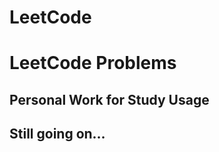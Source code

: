 # LeetCode
<h1>LeetCode Problems</h1>
<h2>Personal Work for Study Usage</h2>
<h2>Still going on...</h2>
